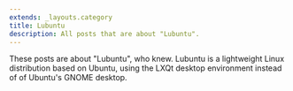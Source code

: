 ```yaml
---
extends: _layouts.category
title: Lubuntu
description: All posts that are about "Lubuntu".
---
```

          
These posts are about "Lubuntu", who knew.
Lubuntu is a lightweight Linux distribution based on Ubuntu, using the LXQt desktop environment instead of of Ubuntu's GNOME desktop.
